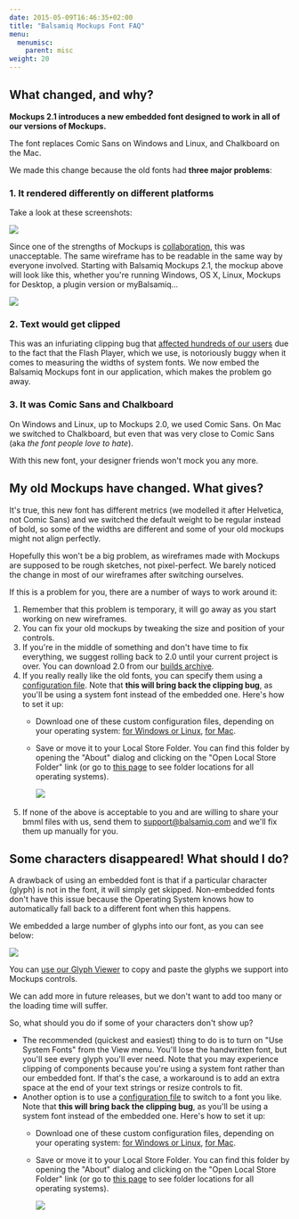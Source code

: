 ```yaml
---
date: 2015-05-09T16:46:35+02:00
title: "Balsamiq Mockups Font FAQ"
menu:
  menumisc:
    parent: misc
weight: 20
---
```

## What changed, and why?

**Mockups 2.1 introduces a new embedded font designed to work in all of our versions of Mockups.**

The font replaces Comic Sans on Windows and Linux, and Chalkboard on the Mac.

We made this change because the old fonts had **three major problems**:

### 1\. It rendered differently on different platforms

Take a look at these screenshots:

![](https://media.balsamiq.com/img/support/prodfaqs/fontrendering.png)

Since one of the strengths of Mockups is [collaboration](https://balsamiq.com/products/mockups#collaboration), this was unacceptable. The same wireframe has to be readable in the same way by everyone involved. Starting with Balsamiq Mockups 2.1, the mockup above will look like this, whether you're running Windows, OS X, Linux, Mockups for Desktop, a plugin version or myBalsamiq...

![](https://media.balsamiq.com/img/support/prodfaqs/fontrendering21.png)

### 2\. Text would get clipped

This was an infuriating clipping bug that [affected hundreds of our users](http://community.balsamiq.com/balsamiq/topics/font_rendering_problem_after_upgrading_to_flash_10_2) due to the fact that the Flash Player, which we use, is notoriously buggy when it comes to measuring the widths of system fonts. We now embed the Balsamiq Mockups font in our application, which makes the problem go away.

### 3\. It was Comic Sans and Chalkboard

On Windows and Linux, up to Mockups 2.0, we used Comic Sans. On Mac we switched to Chalkboard, but even that was very close to Comic Sans (aka _the font people love to hate_).

With this new font, your designer friends won't mock you any more.

## My old Mockups have changed. What gives?

It's true, this new font has different metrics (we modelled it after Helvetica, not Comic Sans) and we switched the default weight to be regular instead of bold, so some of the widths are different and some of your old mockups might not align perfectly.

Hopefully this won't be a big problem, as wireframes made with Mockups are supposed to be rough sketches, not pixel-perfect. We barely noticed the change in most of our wireframes after switching ourselves.

If this is a problem for you, there are a number of ways to work around it:

1.  Remember that this problem is temporary, it will go away as you start working on new wireframes.
2.  You can fix your old mockups by tweaking the size and position of your controls.
3.  If you're in the middle of something and don't have time to fix everything, we suggest rolling back to 2.0 until your current project is over. You can download 2.0 from our [builds archive](http://builds.balsamiq.com/archives/).
4.  If you really really like the old fonts, you can specify them using a [configuration file](http://support.balsamiq.com/customer/portal/articles/111759). Note that **this will bring back the clipping bug**, as you'll be using a system font instead of the embedded one. Here's how to set it up:
    *   Download one of these custom configuration files, depending on your operating system: [for Windows or Linux](https://media.balsamiq.com/img/support/prodfaqs/fontcfgwin/BalsamiqMockups.cfg), [for Mac](https://media.balsamiq.com/img/support/prodfaqs/fontcfgosx/BalsamiqMockups.cfg).
    *   Save or move it to your Local Store Folder. You can find this folder by opening the "About" dialog and clicking on the "Open Local Store Folder" link (or go to [this page](/desktop/localstore/) to see folder locations for all operating systems).

        ![](https://media.balsamiq.com/img/support/docs/m4d/aboutdialog.png) ​
5.  If none of the above is acceptable to you and are willing to share your bmml files with us, send them to [support@balsamiq.com](mailto:support@balsamiq.com) and we'll fix them up manually for you.

## Some characters disappeared! What should I do?

A drawback of using an embedded font is that if a particular character (glyph) is not in the font, it will simply get skipped. Non-embedded fonts don't have this issue because the Operating System knows how to automatically fall back to a different font when this happens.

We embedded a large number of glyphs into our font, as you can see below:

[![](https://media.balsamiq.com/img/support/prodfaqs/fontglyphs.png)](https://balsamiq.com/products/mockups/glyph-viewer)

You can [use our Glyph Viewer](https://balsamiq.com/products/mockups/glyph-viewer) to copy and paste the glyphs we support into Mockups controls.

We can add more in future releases, but we don't want to add too many or the loading time will suffer.

So, what should you do if some of your characters don't show up?

*   The recommended (quickest and easiest) thing to do is to turn on "Use System Fonts" from the View menu. You'll lose the handwritten font, but you'll see every glyph you'll ever need. Note that you may experience clipping of components because you're using a system font rather than our embedded font. If that's the case, a workaround is to add an extra space at the end of your text strings or resize controls to fit.
*   Another option is to use a [configuration file](http://support.balsamiq.com/customer/portal/articles/111759) to switch to a font you like. Note that **this will bring back the clipping bug**, as you'll be using a system font instead of the embedded one. Here's how to set it up:
    *   Download one of these custom configuration files, depending on your operating system: [for Windows or Linux](https://media.balsamiq.com/img/support/prodfaqs/fontcfgwin/BalsamiqMockups.cfg), [for Mac](https://media.balsamiq.com/img/support/prodfaqs/fontcfgosx/BalsamiqMockups.cfg).
    *   Save or move it to your Local Store Folder. You can find this folder by opening the "About" dialog and clicking on the "Open Local Store Folder" link (or go to [this page](/desktop/localstore/) to see folder locations for all operating systems).

        ![](https://media.balsamiq.com/img/support/docs/m4d/aboutdialog.png)​
